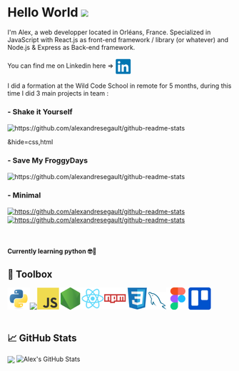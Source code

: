 # Hello World <img src="https://raw.githubusercontent.com/MartinHeinz/MartinHeinz/master/wave.gif" width="30px">  

I'm Alex, a web developper located in Orléans, France. Specialized in JavaScript with React.js as front-end framework / library (or whatever) and Node.js & Express as Back-end framework.
</br>
</br>
You can find me on Linkedin here => <a href="https://www.linkedin.com/in/alexandresegault"><img align="center" width='35px' src='https://github.com/devicons/devicon/blob/master/icons/linkedin/linkedin-original.svg'></a>
</br>
</br>
I did a formation at the Wild Code School in remote for 5 months, during this time I did 3 main projects in team :
### - Shake it Yourself
<img align="center" src="https://github-readme-stats.vercel.app/api/pin/?username=alexandresegault&repo=shakeItYourself&hide=css,html&hide_border=true&line_height=27&title_color=d6be35&text_color=ffffff&icon_color=d6be35&bg_color=1d1f21" alt="https://github.com/alexandresegault/github-readme-stats">

&hide=css,html
### - Save My FroggyDays
<img align="center" src="https://github-readme-stats.vercel.app/api/pin/?username=alexandresegault&repo=remote-js-202011-froggy-devs&hide_border=true&line_height=27&title_color=d6be35&text_color=ffffff&icon_color=d6be35&bg_color=1d1f21" alt="https://github.com/alexandresegault/github-readme-stats">


### - Minimal 
<a href="https://github.com/alexandresegault">
<img align="center" src="https://github-readme-stats.vercel.app/api/pin/?username=alexandresegault&repo=remoteFR-R2dwild-P3-vracmini-front&hide_border=true&line_height=27&title_color=d6be35&text_color=ffffff&icon_color=d6be35&bg_color=1d1f21" alt="https://github.com/alexandresegault/github-readme-stats">
<img align="center" src="https://github-readme-stats.vercel.app/api/pin/?username=alexandresegault&repo=remoteFR-R2dwild-P3-vracmini-back&hide_border=true&line_height=27&title_color=d6be35&text_color=ffffff&icon_color=d6be35&bg_color=1d1f21" alt="https://github.com/alexandresegault/github-readme-stats">
</a>

</br>
</br>
</br>


#### Currently learning python 🤓🐍 

## 🔧 Toolbox 

<img src="https://github.com/devicons/devicon/blob/master/icons/python/python-original.svg" width="50px"><img src ="https://cdn.icon-icons.com/icons2/2107/PNG/512/file_type_kivy_icon_130489.png" width="50px"><img src ="https://github.com/devicons/devicon/blob/master/icons/javascript/javascript-original.svg" width="50px"><img src ="https://github.com/devicons/devicon/blob/master/icons/nodejs/nodejs-original.svg" width="50px"><img src ="https://github.com/devicons/devicon/blob/master/icons/react/react-original.svg" width="50px"><img src ="https://github.com/devicons/devicon/blob/master/icons/npm/npm-original-wordmark.svg" width="50px"><img src ="https://github.com/devicons/devicon/blob/master/icons/css3/css3-original.svg" width="50px"><img src ="https://github.com/devicons/devicon/blob/master/icons/mysql/mysql-original.svg" width="40px"><img src="https://github.com/devicons/devicon/blob/master/icons/figma/figma-original.svg" width="50px"><img src="https://github.com/devicons/devicon/blob/master/icons/trello/trello-plain.svg" width="50px">
<br/>
<br/>

## &#x1f4c8; GitHub Stats


  <img align="center" src="https://github-readme-stats.vercel.app/api/top-langs/?username=alexandresegault&hide=css,html&hide_border=true&layout=compact&title_color=d6be35&text_color=c9cacc&icon_color=d6be35&bg_color=22272e" />
  <img align="top" src="https://github-readme-stats.vercel.app/api?username=alexandresegault&show_icons=true&hide_border=true&line_height=27&count_private=true&title_color=d6be35&text_color=ffffff&icon_color=d6be35&bg_color=22272e" alt="Alex's GitHub Stats" />

